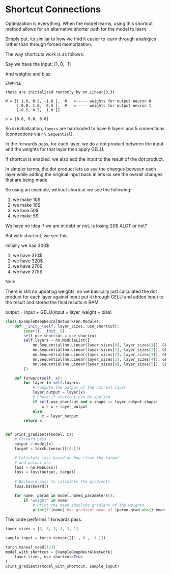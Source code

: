 # Shortcut Connections

Optimization is everything. When the model learns, using this shortcut method 
allows for an alternative shorter path for the model to learn.

Simply put, its similar to how we find it easier to learn through analogies 
rather than through forced memorization.

The way shortcuts work is as follows:

Say we have the input: [1, 0, -1]

And weights and bias:
```
EXAMPLE

these are initialized randomly by nn.Linear(3,3)

W = [[ 1.0, 0.5, -1.0 ],  #   <----- weights for output neuron 0
     [ 0.0, 1.0,  0.5 ],  #   <----- weights for output neuron 1
     [-0.5, 0.5,  1.0 ]]

b = [0.0, 0.0, 0.0]
```

So in initialization, `layers` are hardcoded to have 6 layers and 5 
connections (connections via `nn.Sequential`). 

In the forwards pass, for each layer, we do a dot product between the input 
and the weights for that layer then apply GELU.

If shortcut is enabled, we also add the input to the result of the dot 
product.

In simpler terms, the dot product lets us see the changes between each layer 
while adding the original input back in lets us see the overall changes that 
are being made.

So using an example, without shortcut we see the following:

1. we make 10$
2. we make 10$
3. we lose 50$
4. we make 5$

We have no idea if we are in debt or not, is losing 20$ ALOT or not?

But with shortcut, we see this:

Initially we had 300$

1. we have 310$
2. we have 320$
3. we have 270$
4. we have 275$

> [!note]
> There is still no updating weights, so we basically just calculated the dot 
> product for each layer against input put it through GELU and added input 
> to the result and stored the final results in RAM.
>
> output = input + GELU(input × layer_weight + bias)

```python
class ExampleDeepNeuralNetwork(nn.Module):
    def __init__(self, layer_sizes, use_shortcut):
        super().__init__()
        self.use_shortcut = use_shortcut
        self.layers = nn.ModuleList([
            nn.Sequential(nn.Linear(layer_sizes[0], layer_sizes[1]), GELU()),
            nn.Sequential(nn.Linear(layer_sizes[1], layer_sizes[2]), GELU()),
            nn.Sequential(nn.Linear(layer_sizes[2], layer_sizes[3]), GELU()),
            nn.Sequential(nn.Linear(layer_sizes[3], layer_sizes[4]), GELU()),
            nn.Sequential(nn.Linear(layer_sizes[4], layer_sizes[5]), GELU())
        ])

    def forward(self, x):
        for layer in self.layers:
            # Compute the output of the current layer
            layer_output = layer(x)
            # Check if shortcut can be applied
            if self.use_shortcut and x.shape == layer_output.shape:
                x = x + layer_output
            else:
                x = layer_output
        return x


def print_gradients(model, x):
    # Forward pass
    output = model(x)
    target = torch.tensor([[0.]])

    # Calculate loss based on how close the target
    # and output are
    loss = nn.MSELoss()
    loss = loss(output, target)
    
    # Backward pass to calculate the gradients
    loss.backward()

    for name, param in model.named_parameters():
        if 'weight' in name:
            # Print the mean absolute gradient of the weights
            print(f"{name} has gradient mean of {param.grad.abs().mean().item()}")
```

This code performs 1 forwards pass.

```python
layer_sizes = [3, 3, 3, 3, 3, 1]  

sample_input = torch.tensor([[1., 0., -1.]])

torch.manual_seed(123)
model_with_shortcut = ExampleDeepNeuralNetwork(
    layer_sizes, use_shortcut=True
)
print_gradients(model_with_shortcut, sample_input)
```


